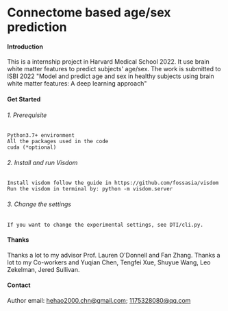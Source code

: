 # Connectome based age/sex prediction

#### Introduction
This is a internship project in Harvard Medical School 2022. 
It use brain white matter features to predict subjects' age/sex.
The work is submitted to ISBI 2022 "Model and predict age and sex in healthy subjects using brain white matter features: A deep learning approach"

#### Get Started

###### 1.  Prerequisite
    Python3.7+ environment
    All the packages used in the code
    cuda (*optional)
###### 2.  Install and run Visdom 
    Install visdom follow the guide in https://github.com/fossasia/visdom
    Run the visdom in terminal by: python -m visdom.server
###### 3.  Change the settings
    If you want to change the experimental settings, see DTI/cli.py.

#### Thanks
Thanks a lot to my advisor Prof. Lauren O'Donnell and Fan Zhang.
Thanks a lot to my Co-workers and Yuqian Chen, Tengfei Xue,  Shuyue Wang, Leo Zekelman, Jered Sullivan.

#### Contact
Author email: hehao2000.chn@gmail.com; 1175328080@qq.com
